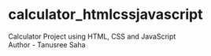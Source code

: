 # calculator_htmlcssjavascript
Calculator Project using HTML, CSS and JavaScript<br>
Author - Tanusree Saha

